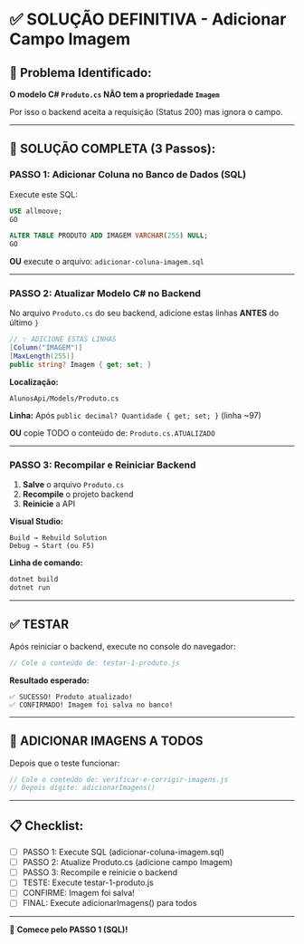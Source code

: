 # ✅ SOLUÇÃO DEFINITIVA - Adicionar Campo Imagem

## 🎯 Problema Identificado:

**O modelo C# `Produto.cs` NÃO tem a propriedade `Imagem`**

Por isso o backend aceita a requisição (Status 200) mas ignora o campo.

---

## 🔧 SOLUÇÃO COMPLETA (3 Passos):

### **PASSO 1: Adicionar Coluna no Banco de Dados** (SQL)

Execute este SQL:

```sql
USE allmoove;
GO

ALTER TABLE PRODUTO ADD IMAGEM VARCHAR(255) NULL;
GO
```

**OU** execute o arquivo: `adicionar-coluna-imagem.sql`

---

### **PASSO 2: Atualizar Modelo C# no Backend**

No arquivo `Produto.cs` do seu backend, adicione estas linhas **ANTES** do último `}`

```csharp
// ✨ ADICIONE ESTAS LINHAS
[Column("IMAGEM")]
[MaxLength(255)]
public string? Imagem { get; set; }
```

**Localização:**
```
AlunosApi/Models/Produto.cs
```

**Linha:** Após `public decimal? Quantidade { get; set; }` (linha ~97)

**OU** copie TODO o conteúdo de: `Produto.cs.ATUALIZADO`

---

### **PASSO 3: Recompilar e Reiniciar Backend**

1. **Salve** o arquivo `Produto.cs`
2. **Recompile** o projeto backend
3. **Reinicie** a API

**Visual Studio:**
```
Build → Rebuild Solution
Debug → Start (ou F5)
```

**Linha de comando:**
```bash
dotnet build
dotnet run
```

---

## ✅ TESTAR

Após reiniciar o backend, execute no console do navegador:

```javascript
// Cole o conteúdo de: testar-1-produto.js
```

**Resultado esperado:**
```
✅ SUCESSO! Produto atualizado!
✅ CONFIRMADO! Imagem foi salva no banco!
```

---

## 🚀 ADICIONAR IMAGENS A TODOS

Depois que o teste funcionar:

```javascript
// Cole o conteúdo de: verificar-e-corrigir-imagens.js
// Depois digite: adicionarImagens()
```

---

## 📋 Checklist:

- [ ] PASSO 1: Execute SQL (adicionar-coluna-imagem.sql)
- [ ] PASSO 2: Atualize Produto.cs (adicione campo Imagem)
- [ ] PASSO 3: Recompile e reinicie o backend
- [ ] TESTE: Execute testar-1-produto.js
- [ ] CONFIRME: Imagem foi salva!
- [ ] FINAL: Execute adicionarImagens() para todos

---

🚀 **Comece pelo PASSO 1 (SQL)!**

